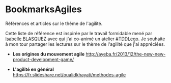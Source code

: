# BookmarksAgiles
Références et articles sur le thème de l'agilité.

Cette liste de référence est inspirée par le travail formidable mené par [Isabelle BLASQUEZ](https://github.com/iblasquez) avec qui j'ai co-animé un atelier [#TDDLego](https://github.com/iblasquez/atelier-bonnes-pratiques-tdd-lego). Je souhaite à mon tour partager les lectures sur le thème de l'agilité que j'ai appréciées.

* **Les origines du mouvement agile** 
http://ayeba.fr/2013/12/the-new-new-product-development-game/

* **L'agilité en général**  
https://fr.slideshare.net/oualidkhayati/methodes-agile
